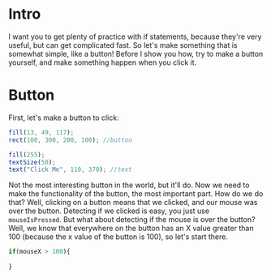 # Intro
I want you to get plenty of practice with if statements, because they're very useful, but can get complicated fast.
So let's make something that is somewhat simple, like a button! Before I show you how, try to make a button yourself, and make something happen when you click it.

# Button
First, let's make a button to click:
```js
fill(13, 49, 117);
rect(100, 300, 200, 100); //button

fill(255);
textSize(50);
text("Click Me", 110, 370); //text
```
Not the most interesting button in the world, but it'll do. Now we need to make the functionality of the button, the most important part.
How do we do that? Well, clicking on a button means that we clicked, and our mouse was over the button. Detecting if we clicked is easy, you just use `mouseIsPressed`.
But what about detecting if the mouse is over the button? Well, we know that everywhere on the button has an X value greater than 100 (because the x value of the button is 100), so let's start there.
```js
if(mouseX > 100){
  
}
